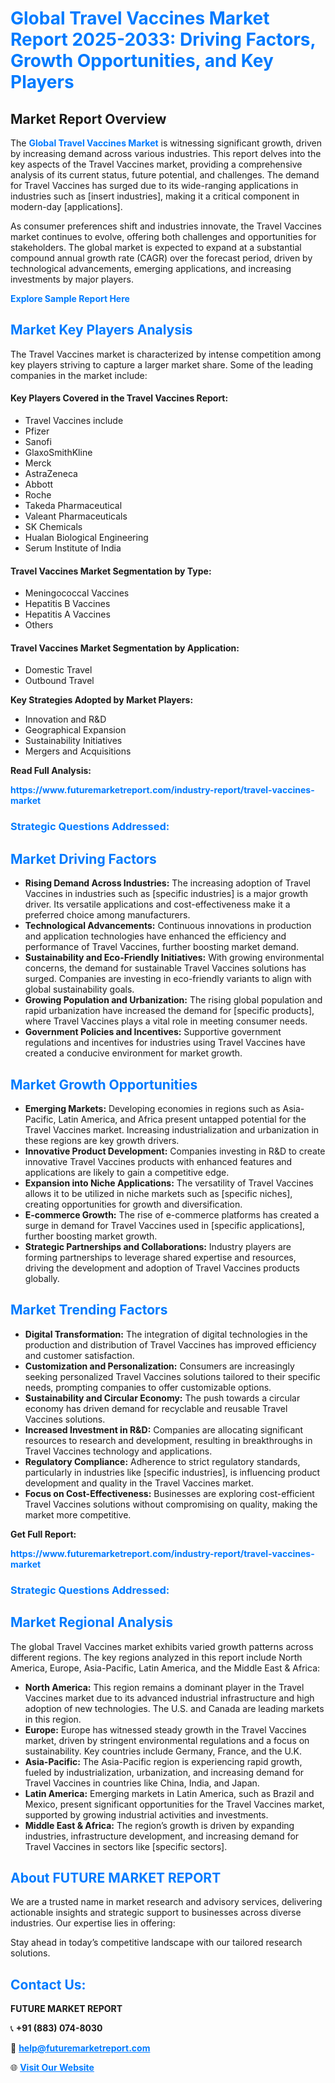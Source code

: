 <h1 style="color: #007BFF;">Global Travel Vaccines Market Report 2025-2033: Driving Factors, Growth Opportunities, and Key Players</h1>

<section id="overview">
<h2>Market Report Overview</h2>
<p>The <a href="https://www.futuremarketreport.com/industry-report/travel-vaccines-market" style="color: #007BFF; text-decoration: none;"><strong>Global Travel Vaccines Market</strong></a> is witnessing significant growth, driven by increasing demand across various industries. This report delves into the key aspects of the Travel Vaccines market, providing a comprehensive analysis of its current status, future potential, and challenges. The demand for Travel Vaccines has surged due to its wide-ranging applications in industries such as [insert industries], making it a critical component in modern-day [applications].</p>
<p>As consumer preferences shift and industries innovate, the Travel Vaccines market continues to evolve, offering both challenges and opportunities for stakeholders. The global market is expected to expand at a substantial compound annual growth rate (CAGR) over the forecast period, driven by technological advancements, emerging applications, and increasing investments by major players.</p>
</section>

<section id="overview">
<p><a href="https://www.futuremarketreport.com/request-sample/reportId=97146" style="color: #007BFF; text-decoration: none;"><strong>Explore Sample Report Here</strong></a></p>
</section>

<section id="key-players">
<h2 style="color: #007BFF;">Market Key Players Analysis</h2>
<p>The Travel Vaccines market is characterized by intense competition among key players striving to capture a larger market share. Some of the leading companies in the market include:</p>
<h4>Key Players Covered in the Travel Vaccines Report:</h4>
<ul><li>Travel Vaccines include</li><li>Pfizer</li><li>Sanofi</li><li>GlaxoSmithKline</li><li>Merck</li><li>AstraZeneca</li><li>Abbott</li><li>Roche</li><li>Takeda Pharmaceutical</li><li>Valeant Pharmaceuticals</li><li>SK Chemicals</li><li>Hualan Biological Engineering</li><li>Serum Institute of India</li></ul>
<h4>Travel Vaccines Market Segmentation by Type:</h4>
<ul><li>Meningococcal Vaccines</li><li>Hepatitis B Vaccines</li><li>Hepatitis A Vaccines</li><li>Others</li></ul>

<h4>Travel Vaccines Market Segmentation by Application:</h4>
<ul><li>Domestic Travel</li><li>Outbound Travel</li></ul>
<p><strong>Key Strategies Adopted by Market Players:</strong></p>
<ul>
<li>Innovation and R&D</li>
<li>Geographical Expansion</li>
<li>Sustainability Initiatives</li>
<li>Mergers and Acquisitions</li>
</ul>
</section>

<section>
<p><strong>Read Full Analysis: </strong></p><a href="https://www.futuremarketreport.com/industry-report/travel-vaccines-market" style="color: #007BFF; text-decoration: none;"><strong>https://www.futuremarketreport.com/industry-report/travel-vaccines-market</strong></a>
<h3 style="color: #007BFF;">Strategic Questions Addressed:</h3>
</section>

<section id="driving-factors">
<h2 style="color: #007BFF;">Market Driving Factors</h2>
<ul>
<li><strong>Rising Demand Across Industries:</strong> The increasing adoption of Travel Vaccines in industries such as [specific industries] is a major growth driver. Its versatile applications and cost-effectiveness make it a preferred choice among manufacturers.</li>
<li><strong>Technological Advancements:</strong> Continuous innovations in production and application technologies have enhanced the efficiency and performance of Travel Vaccines, further boosting market demand.</li>
<li><strong>Sustainability and Eco-Friendly Initiatives:</strong> With growing environmental concerns, the demand for sustainable Travel Vaccines solutions has surged. Companies are investing in eco-friendly variants to align with global sustainability goals.</li>
<li><strong>Growing Population and Urbanization:</strong> The rising global population and rapid urbanization have increased the demand for [specific products], where Travel Vaccines plays a vital role in meeting consumer needs.</li>
<li><strong>Government Policies and Incentives:</strong> Supportive government regulations and incentives for industries using Travel Vaccines have created a conducive environment for market growth.</li>
</ul>
</section>

<section id="growth-opportunities">
<h2 style="color: #007BFF;">Market Growth Opportunities</h2>
<ul>
<li><strong>Emerging Markets:</strong> Developing economies in regions such as Asia-Pacific, Latin America, and Africa present untapped potential for the Travel Vaccines market. Increasing industrialization and urbanization in these regions are key growth drivers.</li>
<li><strong>Innovative Product Development:</strong> Companies investing in R&D to create innovative Travel Vaccines products with enhanced features and applications are likely to gain a competitive edge.</li>
<li><strong>Expansion into Niche Applications:</strong> The versatility of Travel Vaccines allows it to be utilized in niche markets such as [specific niches], creating opportunities for growth and diversification.</li>
<li><strong>E-commerce Growth:</strong> The rise of e-commerce platforms has created a surge in demand for Travel Vaccines used in [specific applications], further boosting market growth.</li>
<li><strong>Strategic Partnerships and Collaborations:</strong> Industry players are forming partnerships to leverage shared expertise and resources, driving the development and adoption of Travel Vaccines products globally.</li>
</ul>
</section>

<section id="trending-factors">
<h2 style="color: #007BFF;">Market Trending Factors</h2>
<ul>
<li><strong>Digital Transformation:</strong> The integration of digital technologies in the production and distribution of Travel Vaccines has improved efficiency and customer satisfaction.</li>
<li><strong>Customization and Personalization:</strong> Consumers are increasingly seeking personalized Travel Vaccines solutions tailored to their specific needs, prompting companies to offer customizable options.</li>
<li><strong>Sustainability and Circular Economy:</strong> The push towards a circular economy has driven demand for recyclable and reusable Travel Vaccines solutions.</li>
<li><strong>Increased Investment in R&D:</strong> Companies are allocating significant resources to research and development, resulting in breakthroughs in Travel Vaccines technology and applications.</li>
<li><strong>Regulatory Compliance:</strong> Adherence to strict regulatory standards, particularly in industries like [specific industries], is influencing product development and quality in the Travel Vaccines market.</li>
<li><strong>Focus on Cost-Effectiveness:</strong> Businesses are exploring cost-efficient Travel Vaccines solutions without compromising on quality, making the market more competitive.</li>
</ul>
</section>

<section>
<p><strong>Get Full Report: </strong></p><a href="https://www.futuremarketreport.com/industry-report/travel-vaccines-market" style="color: #007BFF; text-decoration: none;"><strong>https://www.futuremarketreport.com/industry-report/travel-vaccines-market</strong></a>
<h3 style="color: #007BFF;">Strategic Questions Addressed:</h3>
</section>


<section id="regional-analysis">
<h2 style="color: #007BFF;">Market Regional Analysis</h2>
<p>The global Travel Vaccines market exhibits varied growth patterns across different regions. The key regions analyzed in this report include North America, Europe, Asia-Pacific, Latin America, and the Middle East & Africa:</p>
<ul>
<li><strong>North America:</strong> This region remains a dominant player in the Travel Vaccines market due to its advanced industrial infrastructure and high adoption of new technologies. The U.S. and Canada are leading markets in this region.</li>
<li><strong>Europe:</strong> Europe has witnessed steady growth in the Travel Vaccines market, driven by stringent environmental regulations and a focus on sustainability. Key countries include Germany, France, and the U.K.</li>
<li><strong>Asia-Pacific:</strong> The Asia-Pacific region is experiencing rapid growth, fueled by industrialization, urbanization, and increasing demand for Travel Vaccines in countries like China, India, and Japan.</li>
<li><strong>Latin America:</strong> Emerging markets in Latin America, such as Brazil and Mexico, present significant opportunities for the Travel Vaccines market, supported by growing industrial activities and investments.</li>
<li><strong>Middle East & Africa:</strong> The region’s growth is driven by expanding industries, infrastructure development, and increasing demand for Travel Vaccines in sectors like [specific sectors].</li>
</ul>
</section>

<footer>
<h2 style="color: #007BFF;">About FUTURE MARKET REPORT</h2>
<p>We are a trusted name in market research and advisory services, delivering actionable insights and strategic support to businesses across diverse industries. Our expertise lies in offering:</p>

<p>Stay ahead in today’s competitive landscape with our tailored research solutions.</p>

<h2 style="color: #007BFF;">Contact Us:</h2>
<p><strong>FUTURE MARKET REPORT</strong></p>
<p>📞 <strong>+91 (883) 074-8030</strong></p>
<p>📧 <strong><a href="mailto:help@futuremarketreport.com" style="color: #007BFF;">help@futuremarketreport.com</a></strong></p>
<p>🌐 <strong><a href="https://www.futuremarketreport.com/" style="color: #007BFF;">Visit Our Website</a></strong></p>
</footer>